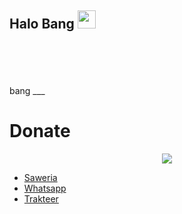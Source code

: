 ## Halo Bang <img src="https://github.com/TheDudeThatCode/TheDudeThatCode/blob/master/Assets/Hi.gif" width="29px">

<br>
<br>
<br>
<br>
bang
___

<!--
![namikulaufa github stats](https://github-readme-stats.vercel.app/api?username=namikulaufa&show_icons=true&theme=tokyonight)
-->
# Donate
<p align="center"><img src="https://svgur.com/i/Vtt.svg">

</p>
<ul><li><a href="https://aufa.me/ndak-ada.html">Saweria</a><li><a href="https://aufa.me/ndak-ada.html">Whatsapp</a></li><li><a href="https://aufa.me/ndak-ada.html">Trakteer</a></li></ul>

<!--
**namikulaufa/namikulaufa** is a ✨ _special_ ✨ repository because its `README.md` (this file) appears on your GitHub profile.

Here are some ideas to get you started:

- 🔭 I’m currently working on ...
- 🌱 I’m currently learning ...
- 👯 I’m looking to collaborate on ...
- 🤔 I’m looking for help with ...
- 💬 Ask me about ...
- 📫 How to reach me: ...
- 😄 Pronouns: ...
- ⚡ Fun fact: ...
-->
